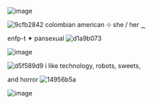![image](https://github.com/user-attachments/assets/6f16ad8a-2bc5-42cd-baf0-5575730321e6)

![9cfb2842](https://github.com/user-attachments/assets/3c01e27b-d963-49fd-a4de-322fa878de23) colombian american ⊹ she / her ⁔ 

enfp-t ✦ pansexual ![d1a9b073](https://github.com/user-attachments/assets/e5a1e501-be0c-4939-a127-7c3503018d7c)

![image](https://github.com/user-attachments/assets/6f16ad8a-2bc5-42cd-baf0-5575730321e6)

![d5f589d9](https://github.com/user-attachments/assets/8fee66d0-ad54-489c-acc1-c0c5be511817) i like technology, robots, sweets, 

and horror ![14956b5a](https://github.com/user-attachments/assets/8bb2cf10-dd4e-458e-aca6-616e992da970)

![image](https://github.com/user-attachments/assets/6f16ad8a-2bc5-42cd-baf0-5575730321e6)
















